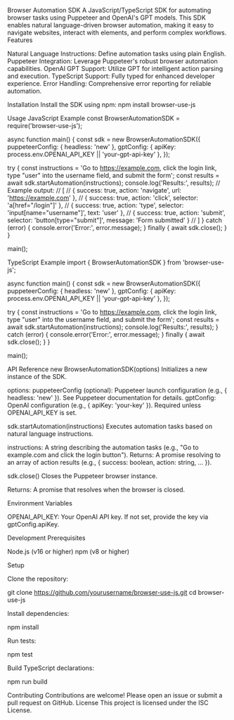 Browser Automation SDK
A JavaScript/TypeScript SDK for automating browser tasks using Puppeteer and OpenAI's GPT models. This SDK enables natural language-driven browser automation, making it easy to navigate websites, interact with elements, and perform complex workflows.
Features

Natural Language Instructions: Define automation tasks using plain English.
Puppeteer Integration: Leverage Puppeteer's robust browser automation capabilities.
OpenAI GPT Support: Utilize GPT for intelligent action parsing and execution.
TypeScript Support: Fully typed for enhanced developer experience.
Error Handling: Comprehensive error reporting for reliable automation.

Installation
Install the SDK using npm:
npm install browser-use-js

Usage
JavaScript Example
const BrowserAutomationSDK = require('browser-use-js');

async function main() {
  const sdk = new BrowserAutomationSDK({
    puppeteerConfig: { headless: 'new' },
    gptConfig: { apiKey: process.env.OPENAI_API_KEY || 'your-gpt-api-key' },
  });

  try {
    const instructions = 'Go to https://example.com, click the login link, type "user" into the username field, and submit the form';
    const results = await sdk.startAutomation(instructions);
    console.log('Results:', results);
    // Example output:
    // [
    //   { success: true, action: 'navigate', url: 'https://example.com' },
    //   { success: true, action: 'click', selector: 'a[href="/login"]' },
    //   { success: true, action: 'type', selector: 'input[name="username"]', text: 'user' },
    //   { success: true, action: 'submit', selector: 'button[type="submit"]', message: 'Form submitted' }
    // ]
  } catch (error) {
    console.error('Error:', error.message);
  } finally {
    await sdk.close();
  }
}

main();

TypeScript Example
import { BrowserAutomationSDK } from 'browser-use-js';

async function main() {
  const sdk = new BrowserAutomationSDK({
    puppeteerConfig: { headless: 'new' },
    gptConfig: { apiKey: process.env.OPENAI_API_KEY || 'your-gpt-api-key' },
  });

  try {
    const instructions = 'Go to https://example.com, click the login link, type "user" into the username field, and submit the form';
    const results = await sdk.startAutomation(instructions);
    console.log('Results:', results);
  } catch (error) {
    console.error('Error:', error.message);
  } finally {
    await sdk.close();
  }
}

main();

API Reference
new BrowserAutomationSDK(options)
Initializes a new instance of the SDK.

options:
puppeteerConfig (optional): Puppeteer launch configuration (e.g., { headless: 'new' }). See Puppeteer documentation for details.
gptConfig: OpenAI configuration (e.g., { apiKey: 'your-key' }). Required unless OPENAI_API_KEY is set.



sdk.startAutomation(instructions)
Executes automation tasks based on natural language instructions.

instructions: A string describing the automation tasks (e.g., "Go to example.com and click the login button").
Returns: A promise resolving to an array of action results (e.g., { success: boolean, action: string, ... }).

sdk.close()
Closes the Puppeteer browser instance.

Returns: A promise that resolves when the browser is closed.

Environment Variables

OPENAI_API_KEY: Your OpenAI API key. If not set, provide the key via gptConfig.apiKey.

Development
Prerequisites

Node.js (v16 or higher)
npm (v8 or higher)

Setup

Clone the repository:

git clone https://github.com/yourusername/browser-use-js.git
cd browser-use-js


Install dependencies:

npm install


Run tests:

npm test


Build TypeScript declarations:

npm run build

Contributing
Contributions are welcome! Please open an issue or submit a pull request on GitHub.
License
This project is licensed under the ISC License.

